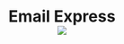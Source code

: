 <div align=center>
    <h1 align=center>
        Email Express
        <br>
        <img align=center src="https://github.com/neekyo/Email-Express/blob/master/client/src/assets/emailDemo.gif">
    </h1>
</div>
